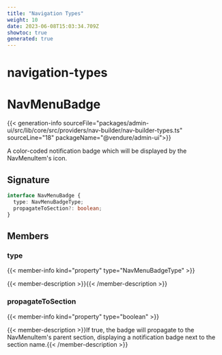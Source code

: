 ```yaml
---
title: "Navigation Types"
weight: 10
date: 2023-06-08T15:03:34.709Z
showtoc: true
generated: true
---
```

<!-- This file was generated from the Vendure source. Do not modify. Instead, re-run the "docs:build" script -->

# navigation-types
<div class="symbol">


# NavMenuBadge

{{< generation-info sourceFile="packages/admin-ui/src/lib/core/src/providers/nav-builder/nav-builder-types.ts" sourceLine="18" packageName="@vendure/admin-ui">}}

A color-coded notification badge which will be displayed by the
NavMenuItem's icon.

## Signature

```TypeScript
interface NavMenuBadge {
  type: NavMenuBadgeType;
  propagateToSection?: boolean;
}
```
## Members

### type

{{< member-info kind="property" type="NavMenuBadgeType"  >}}

{{< member-description >}}{{< /member-description >}}

### propagateToSection

{{< member-info kind="property" type="boolean"  >}}

{{< member-description >}}If true, the badge will propagate to the NavMenuItem's
parent section, displaying a notification badge next
to the section name.{{< /member-description >}}


</div>
